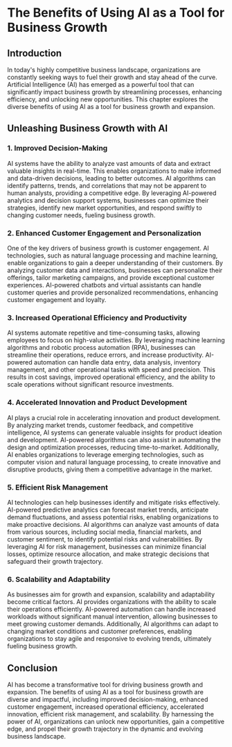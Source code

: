 # The Benefits of Using AI as a Tool for Business Growth

## Introduction

In today's highly competitive business landscape, organizations are constantly seeking ways to fuel their growth and stay ahead of the curve. Artificial Intelligence (AI) has emerged as a powerful tool that can significantly impact business growth by streamlining processes, enhancing efficiency, and unlocking new opportunities. This chapter explores the diverse benefits of using AI as a tool for business growth and expansion.

## Unleashing Business Growth with AI

### 1. Improved Decision-Making

AI systems have the ability to analyze vast amounts of data and extract valuable insights in real-time. This enables organizations to make informed and data-driven decisions, leading to better outcomes. AI algorithms can identify patterns, trends, and correlations that may not be apparent to human analysts, providing a competitive edge. By leveraging AI-powered analytics and decision support systems, businesses can optimize their strategies, identify new market opportunities, and respond swiftly to changing customer needs, fueling business growth.

### 2. Enhanced Customer Engagement and Personalization

One of the key drivers of business growth is customer engagement. AI technologies, such as natural language processing and machine learning, enable organizations to gain a deeper understanding of their customers. By analyzing customer data and interactions, businesses can personalize their offerings, tailor marketing campaigns, and provide exceptional customer experiences. AI-powered chatbots and virtual assistants can handle customer queries and provide personalized recommendations, enhancing customer engagement and loyalty.

### 3. Increased Operational Efficiency and Productivity

AI systems automate repetitive and time-consuming tasks, allowing employees to focus on high-value activities. By leveraging machine learning algorithms and robotic process automation (RPA), businesses can streamline their operations, reduce errors, and increase productivity. AI-powered automation can handle data entry, data analysis, inventory management, and other operational tasks with speed and precision. This results in cost savings, improved operational efficiency, and the ability to scale operations without significant resource investments.

### 4. Accelerated Innovation and Product Development

AI plays a crucial role in accelerating innovation and product development. By analyzing market trends, customer feedback, and competitive intelligence, AI systems can generate valuable insights for product ideation and development. AI-powered algorithms can also assist in automating the design and optimization processes, reducing time-to-market. Additionally, AI enables organizations to leverage emerging technologies, such as computer vision and natural language processing, to create innovative and disruptive products, giving them a competitive advantage in the market.

### 5. Efficient Risk Management

AI technologies can help businesses identify and mitigate risks effectively. AI-powered predictive analytics can forecast market trends, anticipate demand fluctuations, and assess potential risks, enabling organizations to make proactive decisions. AI algorithms can analyze vast amounts of data from various sources, including social media, financial markets, and customer sentiment, to identify potential risks and vulnerabilities. By leveraging AI for risk management, businesses can minimize financial losses, optimize resource allocation, and make strategic decisions that safeguard their growth trajectory.

### 6. Scalability and Adaptability

As businesses aim for growth and expansion, scalability and adaptability become critical factors. AI provides organizations with the ability to scale their operations efficiently. AI-powered automation can handle increased workloads without significant manual intervention, allowing businesses to meet growing customer demands. Additionally, AI algorithms can adapt to changing market conditions and customer preferences, enabling organizations to stay agile and responsive to evolving trends, ultimately fueling business growth.

## Conclusion

AI has become a transformative tool for driving business growth and expansion. The benefits of using AI as a tool for business growth are diverse and impactful, including improved decision-making, enhanced customer engagement, increased operational efficiency, accelerated innovation, efficient risk management, and scalability. By harnessing the power of AI, organizations can unlock new opportunities, gain a competitive edge, and propel their growth trajectory in the dynamic and evolving business landscape.

